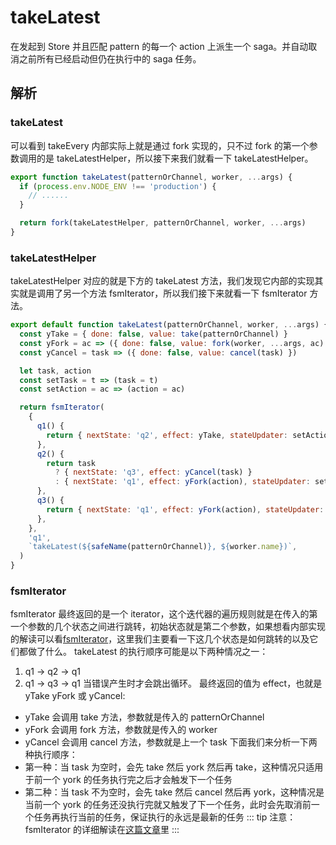 # takeLatest
在发起到 Store 并且匹配 pattern 的每一个 action 上派生一个 saga。并自动取消之前所有已经启动但仍在执行中的 saga 任务。
## 解析
### takeLatest
可以看到 takeEvery 内部实际上就是通过 fork 实现的，只不过 fork 的第一个参数调用的是 takeLatestHelper，所以接下来我们就看一下 takeLatestHelper。
```js
export function takeLatest(patternOrChannel, worker, ...args) {
  if (process.env.NODE_ENV !== 'production') {
    // ......
  }

  return fork(takeLatestHelper, patternOrChannel, worker, ...args)
}
```
### takeLatestHelper
takeLatestHelper 对应的就是下方的 takeLatest 方法，我们发现它内部的实现其实就是调用了另一个方法 fsmIterator，所以我们接下来就看一下 fsmIterator 方法。
```js
export default function takeLatest(patternOrChannel, worker, ...args) {
  const yTake = { done: false, value: take(patternOrChannel) }
  const yFork = ac => ({ done: false, value: fork(worker, ...args, ac) })
  const yCancel = task => ({ done: false, value: cancel(task) })

  let task, action
  const setTask = t => (task = t)
  const setAction = ac => (action = ac)

  return fsmIterator(
    {
      q1() {
        return { nextState: 'q2', effect: yTake, stateUpdater: setAction }
      },
      q2() {
        return task
          ? { nextState: 'q3', effect: yCancel(task) }
          : { nextState: 'q1', effect: yFork(action), stateUpdater: setTask }
      },
      q3() {
        return { nextState: 'q1', effect: yFork(action), stateUpdater: setTask }
      },
    },
    'q1',
    `takeLatest(${safeName(patternOrChannel)}, ${worker.name})`,
  )
}
```
### fsmIterator
fsmIterator 最终返回的是一个 iterator，这个迭代器的遍历规则就是在传入的第一个参数的几个状态之间进行跳转，初始状态就是第二个参数，如果想看内部实现的解读可以看[fsmIterator](./fsmIterator.md)，这里我们主要看一下这几个状态是如何跳转的以及它们都做了什么。
takeLatest 的执行顺序可能是以下两种情况之一：
1. q1 -> q2 -> q1 
2. q1 -> q3 -> q1 
当错误产生时才会跳出循环。
最终返回的值为 effect，也就是 yTake yFork 或 yCancel:
- yTake 会调用 take 方法，参数就是传入的 patternOrChannel
- yFork 会调用 fork 方法，参数就是传入的 worker
- yCancel 会调用 cancel 方法，参数就是上一个 task
下面我们来分析一下两种执行顺序：
- 第一种：当 task 为空时，会先 take 然后 york 然后再 take，这种情况只适用于前一个 york 的任务执行完之后才会触发下一个任务
- 第二种：当 task 不为空时，会先 take 然后 cancel 然后再 york，这种情况是当前一个 york 的任务还没执行完就又触发了下一个任务，此时会先取消前一个任务再执行当前的任务，保证执行的永远是最新的任务
::: tip 注意：
fsmIterator 的详细解读在[这篇文章](./fsmIterator.md)里
:::